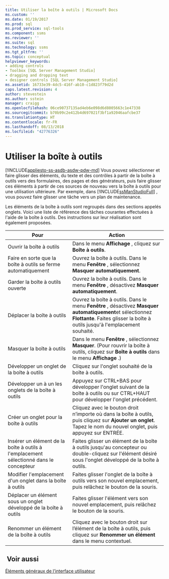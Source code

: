 ```yaml
---
title: Utiliser la boîte à outils | Microsoft Docs
ms.custom: ''
ms.date: 01/19/2017
ms.prod: sql
ms.prod_service: sql-tools
ms.component: ssms
ms.reviewer: ''
ms.suite: sql
ms.technology: ssms
ms.tgt_pltfrm: ''
ms.topic: conceptual
helpviewer_keywords:
- adding controls
- Toolbox [SQL Server Management Studio]
- dragging and dropping text
- designer controls [SQL Server Management Studio]
ms.assetid: 16733e39-4dc5-416f-ab10-c1d823f79d2d
caps.latest.revision: 4
author: stevestein
ms.author: sstein
manager: craigg
ms.openlocfilehash: 06ce90737135ad4eb6e098d6d8005663c1e47338
ms.sourcegitcommit: b70b99c2e412b4d697021f3bf1a92046aafcbe37
ms.translationtype: HT
ms.contentlocale: fr-FR
ms.lasthandoff: 08/13/2018
ms.locfileid: "42776326"
---
```

# <a name="use-the-toolbox"></a>Utiliser la boîte à outils
[!INCLUDE[appliesto-ss-asdb-asdw-pdw-md](../includes/appliesto-ss-asdb-asdw-pdw-md.md)]
Vous pouvez sélectionner et faire glisser des éléments, du texte et des contrôles à partir de la boîte à outils vers des formulaires, des pages et des générateurs, puis faire glisser ces éléments à partir de ces sources de nouveau vers la boîte à outils pour une utilisation ultérieure. Par exemple, dans [!INCLUDE[ssManStudioFull](../includes/ssmanstudiofull-md.md)] , vous pouvez faire glisser une tâche vers un plan de maintenance.  
  
Les éléments de la boîte à outils sont regroupés dans des sections appelés onglets. Voici une liste de référence des tâches courantes effectuées à l'aide de la boîte à outils. Des instructions sur leur réalisation sont également proposées.  
  
|Pour|Action|  
|------|-----------|  
|Ouvrir la boîte à outils|Dans le menu **Affichage** , cliquez sur **Boîte à outils**.|  
|Faire en sorte que la boîte à outils se ferme automatiquement|Ouvrez la boîte à outils. Dans le menu **Fenêtre** , sélectionnez **Masquer automatiquement**.|  
|Garder la boîte à outils ouverte|Ouvrez la boîte à outils. Dans le menu **Fenêtre** , désactivez **Masquer automatiquement**.|  
|Déplacer la boîte à outils|Ouvrez la boîte à outils. Dans le menu **Fenêtre** , désactivez **Masquer automatiquement**et sélectionnez **Flottante**. Faites glisser la boîte à outils jusqu'à l'emplacement souhaité.|  
|Masquer la boîte à outils|Dans le menu **Fenêtre** , sélectionnez **Masquer**. (Pour rouvrir la boîte à outils, cliquez sur **Boîte à outils** dans le menu **Affichage** .)|  
|Développer un onglet de la boîte à outils|Cliquez sur l'onglet souhaité de la boîte à outils.|  
|Développer un à un les onglets de la boîte à outils|Appuyez sur CTRL+BAS pour développer l'onglet suivant de la boîte à outils ou sur CTRL+HAUT pour développer l'onglet précédent.|  
|Créer un onglet pour la boîte à outils|Cliquez avec le bouton droit n’importe où dans la boîte à outils, puis cliquez sur **Ajouter un onglet**. Tapez le nom du nouvel onglet, puis appuyez sur ENTRÉE.|  
|Insérer un élément de la boîte à outils à l'emplacement sélectionné dans le concepteur|Faites glisser un élément de la boîte à outils jusqu'au concepteur ou double-cliquez sur l'élément désiré sous l'onglet développé de la boîte à outils.|  
|Modifier l'emplacement d'un onglet dans la boîte à outils|Faites glisser l'onglet de la boîte à outils vers son nouvel emplacement, puis relâchez le bouton de la souris.|  
|Déplacer un élément sous un onglet développé de la boîte à outils|Faites glisser l'élément vers son nouvel emplacement, puis relâchez le bouton de la souris.|  
|Renommer un élément de la boîte à outils|Cliquez avec le bouton droit sur l’élément de la boîte à outils, puis cliquez sur **Renommer un élément** dans le menu contextuel.|  
  
## <a name="see-also"></a> Voir aussi  
[Éléments généraux de l’interface utilisateur](../ssms/general-user-interface-elements.md)  
  

